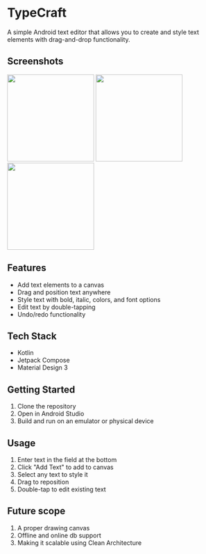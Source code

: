 # TypeCraft

A simple Android text editor that allows you to create and style text elements with drag-and-drop
functionality.

## Screenshots
<p>
  <img src="https://github.com/user-attachments/assets/45634147-2e17-41d3-8999-9035ebc39eff" width=200>
  <img src="https://github.com/user-attachments/assets/c69c6105-1da0-42cd-ad73-aff39ddca6fe" width=200>
  <img src="https://github.com/user-attachments/assets/61dc0c07-e27e-43d3-8213-d08d47005a13" width=200>
</p>


## Features

- Add text elements to a canvas
- Drag and position text anywhere
- Style text with bold, italic, colors, and font options
- Edit text by double-tapping
- Undo/redo functionality

## Tech Stack

- Kotlin
- Jetpack Compose
- Material Design 3

## Getting Started

1. Clone the repository
2. Open in Android Studio
3. Build and run on an emulator or physical device

## Usage

1. Enter text in the field at the bottom
2. Click "Add Text" to add to canvas
3. Select any text to style it
4. Drag to reposition
5. Double-tap to edit existing text

## Future scope 
1. A proper drawing canvas 
2. Offline and online db support
3. Making it scalable using Clean Architecture

